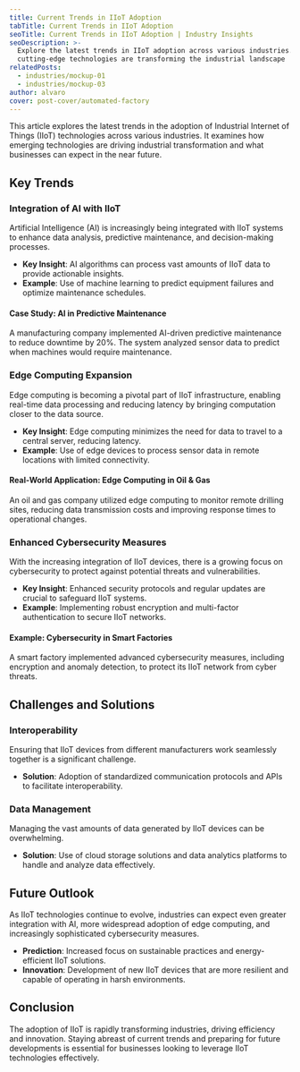 ```yaml
---
title: Current Trends in IIoT Adoption
tabTitle: Current Trends in IIoT Adoption
seoTitle: Current Trends in IIoT Adoption | Industry Insights
seoDescription: >-
  Explore the latest trends in IIoT adoption across various industries. Understand how
  cutting-edge technologies are transforming the industrial landscape
relatedPosts:
  - industries/mockup-01
  - industries/mockup-03
author: alvaro
cover: post-cover/automated-factory
---
```


This article explores the latest trends in the adoption of Industrial Internet of Things
(IIoT) technologies across various industries. It examines how emerging technologies are
driving industrial transformation and what businesses can expect in the near future.

## Key Trends

### Integration of AI with IIoT

Artificial Intelligence (AI) is increasingly being integrated with IIoT systems to enhance
data analysis, predictive maintenance, and decision-making processes.

- **Key Insight**: AI algorithms can process vast amounts of IIoT data to provide
  actionable insights.
- **Example**: Use of machine learning to predict equipment failures and optimize
  maintenance schedules.

#### Case Study: AI in Predictive Maintenance

A manufacturing company implemented AI-driven predictive maintenance to reduce downtime by
20%. The system analyzed sensor data to predict when machines would require maintenance.

### Edge Computing Expansion

Edge computing is becoming a pivotal part of IIoT infrastructure, enabling real-time data
processing and reducing latency by bringing computation closer to the data source.

- **Key Insight**: Edge computing minimizes the need for data to travel to a central
  server, reducing latency.
- **Example**: Use of edge devices to process sensor data in remote locations with limited
  connectivity.

#### Real-World Application: Edge Computing in Oil & Gas

An oil and gas company utilized edge computing to monitor remote drilling sites, reducing
data transmission costs and improving response times to operational changes.

### Enhanced Cybersecurity Measures

With the increasing integration of IIoT devices, there is a growing focus on cybersecurity
to protect against potential threats and vulnerabilities.

- **Key Insight**: Enhanced security protocols and regular updates are crucial to
  safeguard IIoT systems.
- **Example**: Implementing robust encryption and multi-factor authentication to secure
  IIoT networks.

#### Example: Cybersecurity in Smart Factories

A smart factory implemented advanced cybersecurity measures, including encryption and
anomaly detection, to protect its IIoT network from cyber threats.

## Challenges and Solutions

### Interoperability

Ensuring that IIoT devices from different manufacturers work seamlessly together is a
significant challenge.

- **Solution**: Adoption of standardized communication protocols and APIs to facilitate
  interoperability.

### Data Management

Managing the vast amounts of data generated by IIoT devices can be overwhelming.

- **Solution**: Use of cloud storage solutions and data analytics platforms to handle and
  analyze data effectively.

## Future Outlook

As IIoT technologies continue to evolve, industries can expect even greater integration
with AI, more widespread adoption of edge computing, and increasingly sophisticated
cybersecurity measures.

- **Prediction**: Increased focus on sustainable practices and energy-efficient IIoT
  solutions.
- **Innovation**: Development of new IIoT devices that are more resilient and capable of
  operating in harsh environments.

## Conclusion

The adoption of IIoT is rapidly transforming industries, driving efficiency and
innovation. Staying abreast of current trends and preparing for future developments is
essential for businesses looking to leverage IIoT technologies effectively.
